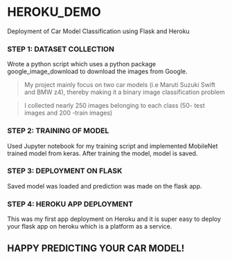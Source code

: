 # HEROKU_DEMO
Deployment of Car Model Classification using Flask and Heroku


### STEP 1: DATASET COLLECTION
Wrote a python script which uses a python package google_image_download to download the images from Google.
> My project mainly focus on two car models (i.e Maruti Suzuki Swift and BMW z4), thereby making it a binary image classification problem

> I collected nearly 250 images belonging to each class (50- test images and 200 -train images)

### STEP 2: TRAINING OF MODEL
Used Jupyter notebook for my training script and implemented MobileNet trained model from keras. After training the model, model is saved.

### STEP 3: DEPLOYMENT ON FLASK
Saved model was loaded and prediction was made on the flask app.

### STEP 4: HEROKU APP DEPLOYMENT
This was my first app deployment on Heroku and it is super easy to deploy your flask app on heroku which is a platform as a service.

## HAPPY PREDICTING YOUR CAR MODEL!
